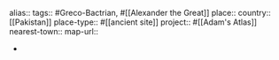 alias::
tags:: #Greco-Bactrian, #[[Alexander the Great]]
place::
country:: [[Pakistan]] 
place-type:: #[[ancient site]] project:: #[[Adam's Atlas]] 
nearest-town::
map-url::

-